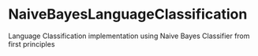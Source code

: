 # NaiveBayesLanguageClassification
Language Classification implementation using Naive Bayes Classifier from first principles
